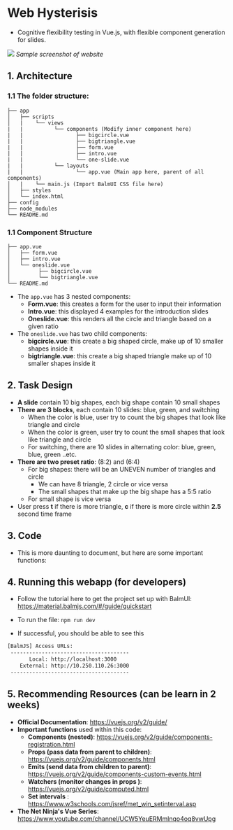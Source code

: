 # Web Hysterisis
- Cognitive flexibility testing in Vue.js, with flexible component generation for slides. 

![](https://user-images.githubusercontent.com/22923895/54078166-a0fae880-4291-11e9-8613-523ad6f3824e.png) 
 *Sample screenshot of website* 


## 1. Architecture 

### 1.1 The folder structure:  
```
├── app 
│   ├── scripts 
│   |    └── views 
|   |          └── components (Modify inner component here) 
|   |                 ├── bigcircle.vue 
|   |                 ├── bigtriangle.vue 
|   |                 ├── form.vue 
|   |                 ├── intro.vue 
|   |                 └── one-slide.vue 
|   |          └── layouts 
|   |                 └── app.vue (Main app here, parent of all components) 
│   |    └── main.js (Import BalmUI CSS file here) 
│   ├── styles
│   └── index.html  
├── config
├── node_modules 
└── README.md

```

### 1.1 Component Structure
```
├── app.vue 
│   ├── form.vue  
│   ├── intro.vue 
│   └── oneslide.vue 
│         ├── bigcircle.vue
│         └── bigtriangle.vue
└── README.md
```

- The `app.vue` has 3 nested components: 
   - **Form.vue**: this creates a form for the user to input their information 
   - **Intro.vue**: this displayed 4 examples for the introduction slides 
   - **Oneslide.vue**: this renders all the circle and triangle based on a given ratio 
- The `oneslide.vue` has two child components: 
   - **bigcircle.vue**: this create a big shaped circle, make up of 10 smaller shapes inside it 
   - **bigtriangle.vue**: this create a big shaped triangle make up of 10 smaller shapes inside it  


## 2. Task Design 
- **A slide** contain 10 big shapes, each big shape contain 10 small shapes 
- **There are 3 blocks**, each contain 10 slides: blue, green, and switching  
   + When the color is blue, user try to count the big shapes that look like triangle and circle 
   + When the color is green, user try to count the small shapes that look like triangle and circle 
   + For switching, there are 10 slides in alternating color: blue, green, blue, green ..etc. 
- **There are two preset ratio**: (8:2) and (6:4) 
   + For big shapes: there will be an UNEVEN number of triangles and circle 
      + We can have 8 triangle, 2 circle or vice versa
      + The small shapes that make up the big shape has a 5:5 ratio  
   + For small shape is vice versa
- User press **t** if there is more triangle, **c** if there is more circle within **2.5** second time frame 


## 3. Code 
- This is more daunting to document, but here are some important functions: 


## 4.  Running this webapp (for developers) 
- Follow the tutorial here to get the project set up with BalmUI: 
https://material.balmjs.com/#/guide/quickstart 
- To run the file: 
`npm run dev` 

- If successful, you should be able to see this
```bash 
[BalmJS] Access URLs:
 --------------------------------------
       Local: http://localhost:3000
    External: http://10.250.110.26:3000
 --------------------------------------
``` 

## 5. Recommending Resources (can be learn in 2 weeks)
- **Official Documentation**: https://vuejs.org/v2/guide/ 
- **Important functions** used within this code: 
   - **Components (nested)**: https://vuejs.org/v2/guide/components-registration.html 
   - **Props (pass data from parent to children)**: https://vuejs.org/v2/guide/components.html 
   - **Emits (send data from children to parent)**: https://vuejs.org/v2/guide/components-custom-events.html 
   - **Watchers (monitor changes in props )**: https://vuejs.org/v2/guide/computed.html 
   - **Set intervals** : https://www.w3schools.com/jsref/met_win_setinterval.asp  
- **The Net Ninja's Vue Series**: https://www.youtube.com/channel/UCW5YeuERMmlnqo4oq8vwUpg  
